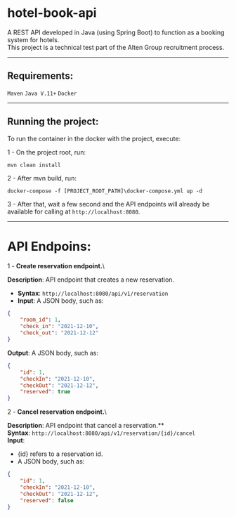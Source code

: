 # hotel-book-api
A REST API developed in Java (using Spring Boot) to function as a booking system for hotels.\
This project is a technical test part of the Alten Group recruitment process.

---

## Requirements:

```Maven``` 
```Java V.11+```
```Docker```

---

## Running the project:

To run the container in the docker with the project, execute: 

1 - On the project root, run:

`mvn clean install`

2 - After mvn build, run:

`docker-compose -f [PROJECT_ROOT_PATH]\docker-compose.yml up -d`

3 - After that, wait a few second and the API endpoints will already be available for calling at `http://localhost:8080`.

---

# API Endpoins:

1 - **Create reservation endpoint.**\

**Description**: API endpoint that creates a new reservation.
- **Syntax**: `http://localhost:8080/api/v1/reservation`
- **Input**: A JSON body, such as:
```json
{
    "room_id": 1, 
    "check_in": "2021-12-10",
    "check_out": "2021-12-12"
}
```
**Output**: A JSON body, such as:
```json
{
    "id": 1,
    "checkIn": "2021-12-10",
    "checkOut": "2021-12-12",
    "reserved": true
}
```

2 - **Cancel reservation endpoint.**\

**Description**: API endpoint that cancel a reservation.**\
**Syntax**: `http://localhost:8080/api/v1/reservation/{id}/cancel`\
**Input**: 
- {id} refers to a reservation id.
- A JSON body, such as:
```json
{
    "id": 1,
    "checkIn": "2021-12-10",
    "checkOut": "2021-12-12",
    "reserved": false
}
```

